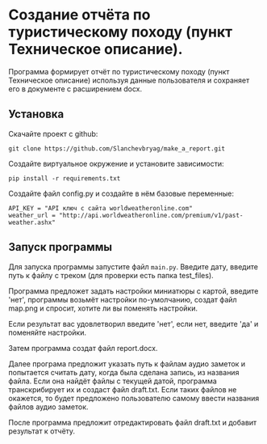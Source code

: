 # Создание отчёта по туристическому походу (пункт Техническое описание).

Программа формирует отчёт по туристическому походу (пункт Техническое описание) используя данные пользователя и сохраняет его в документе с расширением docx.

## Установка

Скачайте проект с github:

```
git clone https://github.com/Slanchevbryag/make_a_report.git
```

Создайте виртуальное окружение и установите зависимости:

```
pip install -r requirements.txt
```

Создайте файл config.py и создайте в нём базовые переменные:

```
API_KEY = "API ключ с сайта worldweatheronline.com"
weather_url = "http://api.worldweatheronline.com/premium/v1/past-weather.ashx"
```

## Запуск программы

Для запуска программы запустите файл `main.py`. Введите дату, введите путь к файлу с треком (для проверки есть папка test_files).

Программа предложет задать настройки миниатюры с картой, введите 'нет', программы возьмёт настройки по-умолчанию, создат файл map.png и спросит, хотите ли вы поменять настройки.

Если результат вас удовлетворил введите 'нет', если нет, введите 'да' и поменяйте настройки.

Затем программа создат файл report.docx.

Далее програма предложит указать путь к файлам аудио заметок и попытается считать дату, когда была сделана запись, из названия файла.
Если она найдёт файлы с текущей датой, программа транскрибирует их и создаст файл draft.txt.
Если таких файлов не окажется, то будет предложено пользователю самому ввести названия файлов аудио заметок.

После программа предложит отредактировать файл draft.txt и добавит результат к отчёту.
